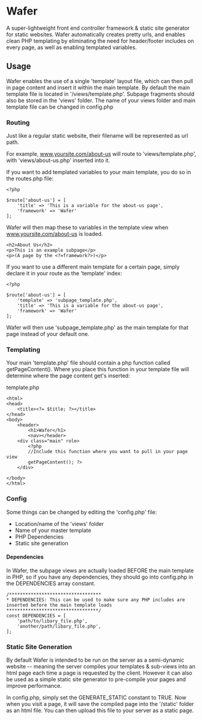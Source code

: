 # Wafer
A super-lightweight front end controller framework &amp; static site generator for static websites. Wafer automatically creates pretty urls, and enables clean PHP templating by eliminating the need for header/footer includes on every page, as well as enabling templated variables.

## Usage

Wafer enables the use of a single 'template' layout file, which can then pull in page content and insert it within the main template. By default the main template file is located in '/views/template.php'. Subpage fragments should also be stored in the 'views' folder. The name of your views folder and main template file can be changed in config.php

### Routing

Just like a regular static website, their filename will be represented as url path.

For example, www.yoursite.com/about-us will route to 'views/template.php', with 'views/about-us.php' inserted into it.

If you want to add templated variables to your main template, you do so in the routes.php file:
~~~~
<?php 

$route['about-us'] = [
    'title' => 'This is a variable for the about-us page',
    'framework' => 'Wafer'
];
~~~~

Wafer will then map these to variables in the template view when www.yoursite.com/about-us is loaded.
~~~~
<h2>About Us</h2>
<p>This is an example subpage</p>
<p>(A page by the <?=framework?>)</p>
~~~~
If you want to use a different main template for a certain page, simply declare it in your route as the 'template' index:
~~~~
<?php 

$route['about-us'] = [
    'template' => 'subpage_template.php',
    'title' => 'This is a variable for the about-us page',
    'framework' => 'Wafer'
];
~~~~
Wafer will then use 'subpage_template.php' as the main template for that page instead of your default one.

### Templating

Your main 'template.php' file should contain a php function called getPageContent(). Where you place this function in your template file will determine where the page content get's inserted:

template.php
~~~~
<html>
<head>
    <title><?= $title; ?></title>
</head>
<body>
    <header>
        <h1>Wafer</h1>
        <nav></header>
    <div class="main" role>
        <?php 
        //Include this function where you want to pull in your page view
        getPageContent(); ?>
    </div>

</body>
</html>
~~~~
### Config

Some things can be changed by editing the 'config.php' file:

*   Location/name of the 'views' folder
*   Name of your master template
*   PHP Dependencies
*   Static site generation

#### Dependencies

In Wafer, the subpage views are actually loaded BEFORE the main template in PHP, so if you have any dependencies, they should go into config.php in the DEPENDENCIES array constant.
~~~~
/**********************************
* DEPENDENCIES: This can be used to make sure any PHP includes are inserted before the main template loads
**********************************/
const DEPENDENCIES = [
    'path/to/libary_file.php',
    'another/path/libary_file.php',
];
~~~~
### Static Site Generation

By default Wafer is intended to be run on the server as a semi-dynamic website -- meaning the server compiles your templates & sub-views into an html page each time a page is requested by the client. However it can also be used as a simple static site generator to pre-compile your pages and improve performance.

In config.php, simply set the GENERATE_STATIC constant to TRUE. Now when you visit a page, it will save the compiled page into the '/static' folder as an html file. You can then upload this file to your server as a static page.
